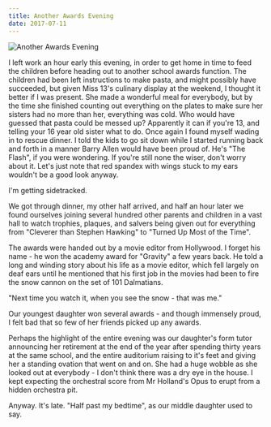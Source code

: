```yaml
---
title: Another Awards Evening
date: 2017-07-11
---
```


![Another Awards Evening](https://source.unsplash.com/0gkw_9fy0eQ/1600x900)

I left work an hour early this evening, in order to get home in time to feed the children before heading out to another school awards function. The children had been left instructions to make pasta, and might possibly have succeeded, but given Miss 13's culinary display at the weekend, I thought it better if I was present. She made a wonderful meal for everybody, but by the time she finished counting out everything on the plates to make sure her sisters had no more than her, everything was cold. Who would have guessed that pasta could be messed up? Apparently it can if you're 13, and telling your 16 year old sister what to do. Once again I found myself wading in to rescue dinner. I told the kids to go sit down while I started running back and forth in a manner Barry Allen would have been proud of. He's "The Flash", if you were wondering. If you're still none the wiser, don't worry about it. Let's just note that red spandex with wings stuck to my ears wouldn't be a good look anyway.

I'm getting sidetracked.

We got through dinner, my other half arrived, and half an hour later we found ourselves joining several hundred other parents and children in a vast hall to watch trophies, plaques, and salvers being given out for everything from "Cleverer than Stephen Hawking" to "Turned Up Most of the Time".

The awards were handed out by a movie editor from Hollywood. I forget his name - he won the academy award for "Gravity" a few years back. He told a long and winding story about his life as a movie editor, which fell largely on deaf ears until he mentioned that his first job in the movies had been to fire the snow cannon on the set of 101 Dalmatians.

"Next time you watch it, when you see the snow - that was me."

Our youngest daughter won several awards - and though immensely proud, I felt bad that so few of her friends picked up any awards.

Perhaps the highlight of the entire evening was our daughter's form tutor announcing her retirement at the end of the year after spending thirty years at the same school, and the entire auditorium raising to it's feet and giving her a standing ovation that went on and on. She had a huge wobble as she looked out at everybody - I don't think there was a dry eye in the house. I kept expecting the orchestral score from Mr Holland's Opus to erupt from a hidden orchestra pit.

Anyway. It's late. "Half past my bedtime", as our middle daughter used to say.